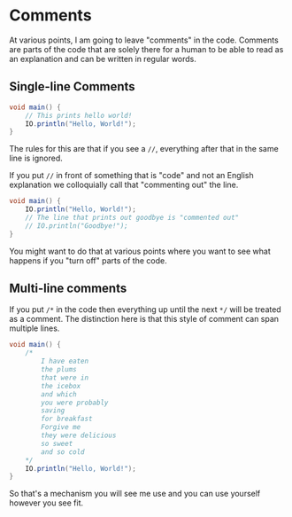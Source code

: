 # Comments

At various points, I am going to leave "comments" in the code. Comments are parts of the code that
are solely there for a human to be able to read as an explanation and can be written in regular
words.

## Single-line Comments

```java
void main() {
    // This prints hello world!
    IO.println("Hello, World!");
}
```

The rules for this are that if you see a `//`, everything after that in the same line
is ignored.

If you put `//` in front of something that is "code" and not an English explanation we colloquially call that "commenting out" the line.

```java
void main() {
    IO.println("Hello, World!");
    // The line that prints out goodbye is "commented out"
    // IO.println("Goodbye!");
}
```

You might want to do that at various points where you want to see what happens if you "turn off" parts of
the code.

## Multi-line comments

If you put `/*` in the code then everything up until the next `*/` will be treated as a comment. The distinction
here is that this style of comment can span multiple lines.

```java
void main() {
    /*
        I have eaten
        the plums
        that were in
        the icebox
        and which
        you were probably
        saving
        for breakfast
        Forgive me
        they were delicious
        so sweet
        and so cold
    */
    IO.println("Hello, World!");
}
```

So that's a mechanism you will see me use and you can use yourself however you see fit.
